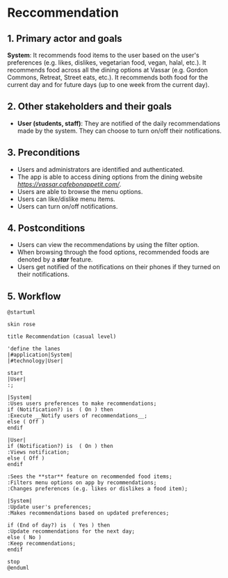 # Reccommendation

## 1. Primary actor and goals

__System__: It recommends food items to the user based on the user's preferences (e.g. likes, dislikes, vegetarian food,
vegan, halal, etc.). It recommends food across all the dining options at Vassar (e.g. Gordon Commons, Retreat, Street
eats, etc.). It recommends both food for the current day and for future days (up to one week from the current day).

## 2. Other stakeholders and their goals

* __User (students, staff)__: They are notified of the daily recommendations made by the system. They can choose to turn
on/off their notifications. 

## 3. Preconditions

* Users and administrators are identified and authenticated.
* The app is able to access dining options from the dining website *https://vassar.cafebonappetit.com/*.
* Users are able to browse the menu options.
* Users can like/dislike menu items.
* Users can turn on/off notifications.

## 4. Postconditions

* Users can view the recommendations by using the filter option.
* When browsing through the food options, recommended foods are denoted by a ***star*** feature.
* Users get notified of the notifications on their phones if they turned on their notifications.

## 5. Workflow

```plantuml
@startuml

skin rose

title Recommendation (casual level)

'define the lanes
|#application|System|
|#technology|User|

start
|User|
:;

|System|
:Uses users preferences to make recommendations;
if (Notification?) is  ( On ) then
:Execute __Notify users of recommendations__;
else ( Off ) 
endif

|User|
if (Notification?) is  ( On ) then
:Views notification;
else ( Off ) 
endif

:Sees the **star** feature on recommended food items;
:Filters menu options on app by recommendations;
:Changes preferences (e.g. likes or dislikes a food item);

|System|
:Update user's preferences;
:Makes recommendations based on updated preferences;

if (End of day?) is  ( Yes ) then
:Update recommendations for the next day;
else ( No ) 
:Keep recommendations;
endif

stop
@enduml
```